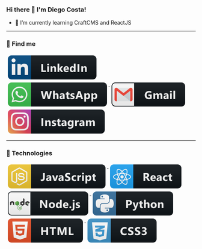 ### Hi there 👋 I'm Diego Costa!

- 🌱 I’m currently learning CraftCMS and ReactJS
---

### 📢 Find me

<p>
  <a href="https://www.linkedin.com/in/diegocosta-dev/">
    <img src="https://raw.githubusercontent.com/diegocosta-dev/diegocosta-dev/dead693ca37ffb9ddefd7ed7d11577205ef301ad/Resources/linkedin.svg" alt="linkedin" style="vertical-align:top; margin:4px">
  </a>

  <a href="https://api.whatsapp.com/send?phone=5584988808712">
    <img src="https://raw.githubusercontent.com/diegocosta-dev/diegocosta-dev/dead693ca37ffb9ddefd7ed7d11577205ef301ad/Resources/whatsapp.svg" alt="whatsapp" style="vertical-align:top; margin:4px">
  </a>

  <a href="mailto:name@diegoarthurdev@gmail.com">
    <img src="https://raw.githubusercontent.com/diegocosta-dev/diegocosta-dev/dead693ca37ffb9ddefd7ed7d11577205ef301ad/Resources/gmail.svg" alt="gmail" style="vertical-align:top; margin:4px">
  </a>

  <a href="https://www.instagram.com/diego.art.costa/">
    <img src="https://raw.githubusercontent.com/diegocosta-dev/diegocosta-dev/dead693ca37ffb9ddefd7ed7d11577205ef301ad/Resources/instagram.svg" alt="instagram" style="vertical-align:top; margin:4px">
  </a>
</p>

---

### 📢 Technologies

<p>
  <a href="">
    <img src="https://raw.githubusercontent.com/diegocosta-dev/diegocosta-dev/dead693ca37ffb9ddefd7ed7d11577205ef301ad/Resources/js.svg" alt="Javascript" style="vertical-align:top; margin:4px">
  </a>
  <a href="https://reactjs.org/">
    <img src="https://raw.githubusercontent.com/diegocosta-dev/diegocosta-dev/dead693ca37ffb9ddefd7ed7d11577205ef301ad/Resources/react.svg" alt="Reactjs" style="vertical-align:top; margin:4px">
  </a>
  <a href="https://nodejs.org/">
    <img src="https://raw.githubusercontent.com/diegocosta-dev/diegocosta-dev/dead693ca37ffb9ddefd7ed7d11577205ef301ad/Resources/nodejs.svg" alt="Nodejs" style="vertical-align:top; margin:4px">
  </a>
   <a href="https://www.python.org/">
    <img src="https://raw.githubusercontent.com/diegocosta-dev/diegocosta-dev/dead693ca37ffb9ddefd7ed7d11577205ef301ad/Resources/python.svg" alt="Python3" style="vertical-align:top; margin:4px">
  </a>
  <a href="">
    <img src="https://raw.githubusercontent.com/diegocosta-dev/diegocosta-dev/dead693ca37ffb9ddefd7ed7d11577205ef301ad/Resources/html.svg" alt="HTML5" style="vertical-align:top; margin:4px">
  </a>
   <a href="">
    <img src="https://raw.githubusercontent.com/diegocosta-dev/diegocosta-dev/dead693ca37ffb9ddefd7ed7d11577205ef301ad/Resources/css3.svg" alt="CSS3" style="vertical-align:top; margin:4px">
  </a>
</p>
